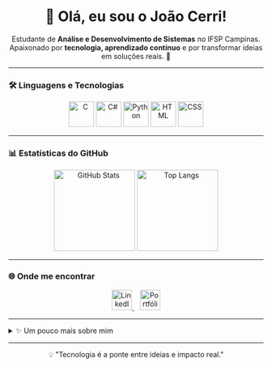 <h1 align="center">👋 Olá, eu sou o João Cerri!</h1>

<p align="center">
  Estudante de <b>Análise e Desenvolvimento de Sistemas</b> no IFSP Campinas.<br>
  Apaixonado por <b>tecnologia, aprendizado contínuo</b> e por transformar ideias em soluções reais. 🚀
</p>

---


### 🛠️ Linguagens e Tecnologias
<p align="center">
  <img src="https://img.icons8.com/color/96/c-programming.png" width="50" height="50" alt="C"/>
  <img src="https://cdn.jsdelivr.net/gh/devicons/devicon/icons/csharp/csharp-original.svg" width="50" height="50" alt="C#"/>
  <img src="https://cdn.jsdelivr.net/gh/devicons/devicon/icons/python/python-original.svg" width="50" height="50" alt="Python"/>
  <img src="https://cdn.jsdelivr.net/gh/devicons/devicon/icons/html5/html5-original.svg" width="50" height="50" alt="HTML"/>
  <img src="https://cdn-icons-png.flaticon.com/512/5968/5968313.png" width="50" height="50" alt="CSS"/>
</p>

---

### 📊 Estatísticas do GitHub
<p align="center">
  <img src="https://github-readme-stats.vercel.app/api?username=joaocerri&show_icons=true&theme=tokyonight" alt="GitHub Stats" height="160"/>
  <img src="https://github-readme-stats.vercel.app/api/top-langs/?username=joaocerri&layout=compact&theme=tokyonight" alt="Top Langs" height="160"/>
</p>

---

### 🌐 Onde me encontrar
<p align="center">
  <a href="https://www.linkedin.com/in/joaocerri/" target="_blank">
    <img src="https://cdn.jsdelivr.net/gh/devicons/devicon/icons/linkedin/linkedin-original.svg" width="40" height="40" alt="LinkedIn"/>
  </a>
  &nbsp;&nbsp;
  <a href="https://joaocerri.github.io/Portifolio-Joao/" target="_blank">
    <img src="https://cdn-icons-png.flaticon.com/512/841/841364.png" width="40" height="40" alt="Portfólio"/>
  </a>
</p>

---

<details>
  <summary>✨ Um pouco mais sobre mim</summary>
  <br>
  - 🎓 Atualmente no 2º semestre de Análise e Desenvolvimento de Sistemas no IFSP Campinas.  
  - 💻 Experiência com C, C#, Python, HTML e CSS.  
  - 🌱 Sempre buscando aprender mais sobre programação, dados e desenvolvimento web.  
  - 🚀 Objetivo: crescer na área de tecnologia e contribuir com projetos inovadores.  
</details>

---

<p align="center">💡 "Tecnologia é a ponte entre ideias e impacto real."</p>
